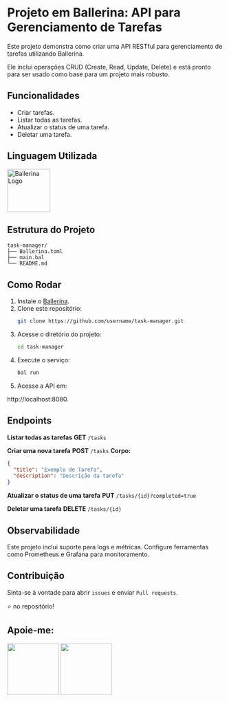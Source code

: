# Projeto em Ballerina: API para Gerenciamento de Tarefas

Este projeto demonstra como criar uma API RESTful para gerenciamento de tarefas utilizando Ballerina. 

Ele inclui operações CRUD (Create, Read, Update, Delete) e está pronto para ser usado como base para um projeto mais robusto.

## Funcionalidades
- Criar tarefas.
- Listar todas as tarefas.
- Atualizar o status de uma tarefa.
- Deletar uma tarefa.

## Linguagem Utilizada

<a href="https://programartudo.blogspot.com/2024/12/ballerina-linguagem-moderna-para.html" target="_blank">
    <img loading="lazy" src="https://ballerina.io/images/ballerina-logo.svg" width="100" height="100" alt="Ballerina Logo"/>
</a>

## Estrutura do Projeto
```Plaintext
task-manager/
├── Ballerina.toml
├── main.bal
└── README.md
```

## Como Rodar

1. Instale o [Ballerina](https://ballerina.io/).
2. Clone este repositório:
   ```bash
   git clone https://github.com/username/task-manager.git
   ```
3. Acesse o diretório do projeto:
   ```bash
   cd task-manager
   ```
4. Execute o serviço:
   ```bash
   bal run
   ```
5. Acesse a API em:

http://localhost:8080.

## Endpoints

**Listar todas as tarefas**
**GET** `/tasks`

**Criar uma nova tarefa**
**POST** `/tasks`
**Corpo:**

```json
{
  "title": "Exemplo de Tarefa",
  "description": "Descrição da tarefa"
}
```
**Atualizar o status de uma tarefa**
**PUT** `/tasks/{id}?completed=true`

**Deletar uma tarefa**
**DELETE** `/tasks/{id}`

## Observabilidade

Este projeto inclui suporte para logs e métricas. Configure ferramentas como Prometheus e Grafana para monitoramento.

## Contribuição

Sinta-se à vontade para abrir `issues` e enviar `Pull requests`.

⭐ no repositório!

## Apoie-me:
<a href="https://buymeacoffee.com/antonio13" target="_blank"><img loading="lazy" src="https://img.buymeacoffee.com/button-api/?text=Buy%20me%20a%20coffee&emoji=&slug=seu_nome_de_usuario&button_colour=FFDD00&font_colour=000000&font_family=Cookie&outline_colour=000000&coffee_colour=ffffff" width="120" height="120"></a>  <a href="https://www.paypal.com/donate/?hosted_button_id=DN574F28FYUNG" target="_blank"><img loading="lazy" src="https://upload.wikimedia.org/wikipedia/commons/b/b5/PayPal.svg" width="120" height="120"></a>
